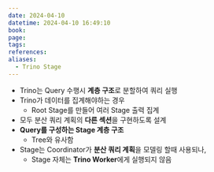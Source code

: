 ```yaml
---
date: 2024-04-10
datetime: 2024-04-10 16:49:10
book: 
page: 
tags: 
references: 
aliases:
  - Trino Stage
---
```

-  Trino는 Query 수행시 **계층 구조**로 분할하여 쿼리 실행
- Trino가 데이터를 집계해야하는 경우
  - Root Stage를 만들어 여러 Stage 출력 집계
- 모두 분산 쿼리 계획의 **다른 섹션**을 구현하도록 설계
- **Query를 구성하는 Stage 계층 구조**
  - Tree와 유사함
- Stage는 Coordinator가 **분산 쿼리 계획**을 모델링 할때 사용되나,
  - Stage 자체는 **Trino Worker**에게 실행되지 않음
